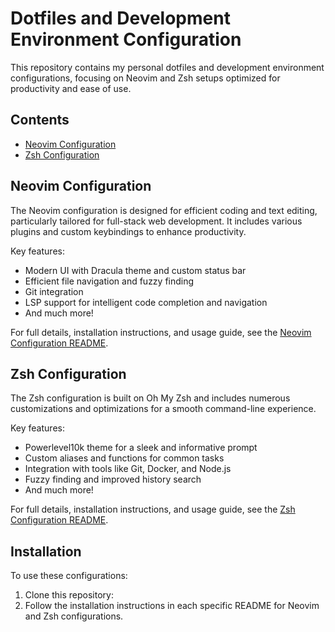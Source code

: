 # Dotfiles and Development Environment Configuration

This repository contains my personal dotfiles and development environment configurations, focusing on Neovim and Zsh setups optimized for productivity and ease of use.

## Contents

- [Neovim Configuration](README-nvim.md)
- [Zsh Configuration](README-zshrc.md)

## Neovim Configuration

The Neovim configuration is designed for efficient coding and text editing, particularly tailored for full-stack web development. It includes various plugins and custom keybindings to enhance productivity.

Key features:
- Modern UI with Dracula theme and custom status bar
- Efficient file navigation and fuzzy finding
- Git integration
- LSP support for intelligent code completion and navigation
- And much more!

For full details, installation instructions, and usage guide, see the [Neovim Configuration README](README-nvim.md).

## Zsh Configuration

The Zsh configuration is built on Oh My Zsh and includes numerous customizations and optimizations for a smooth command-line experience.

Key features:
- Powerlevel10k theme for a sleek and informative prompt
- Custom aliases and functions for common tasks
- Integration with tools like Git, Docker, and Node.js
- Fuzzy finding and improved history search
- And much more!

For full details, installation instructions, and usage guide, see the [Zsh Configuration README](README-zshrc.md).

## Installation

To use these configurations:

1. Clone this repository:
2. Follow the installation instructions in each specific README for Neovim and Zsh configurations.
